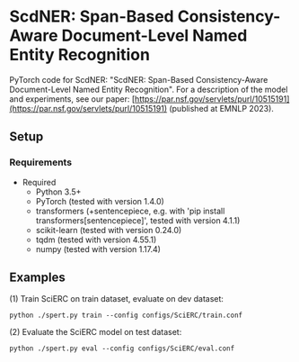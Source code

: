 # ScdNER: Span-Based Consistency-Aware Document-Level Named Entity Recognition
PyTorch code for ScdNER: "ScdNER: Span-Based Consistency-Aware Document-Level Named Entity Recognition". For a description of the model and experiments, see our paper: [https://par.nsf.gov/servlets/purl/10515191](https://par.nsf.gov/servlets/purl/10515191) (published at EMNLP 2023).

## Setup
### Requirements
- Required
  - Python 3.5+
  - PyTorch (tested with version 1.4.0)
  - transformers (+sentencepiece, e.g. with 'pip install transformers[sentencepiece]', tested with version 4.1.1)
  - scikit-learn (tested with version 0.24.0)
  - tqdm (tested with version 4.55.1)
  - numpy (tested with version 1.17.4)

## Examples
(1) Train SciERC on train dataset, evaluate on dev dataset:
```
python ./spert.py train --config configs/SciERC/train.conf
```

(2) Evaluate the SciERC model on test dataset:
```
python ./spert.py eval --config configs/SciERC/eval.conf
```
